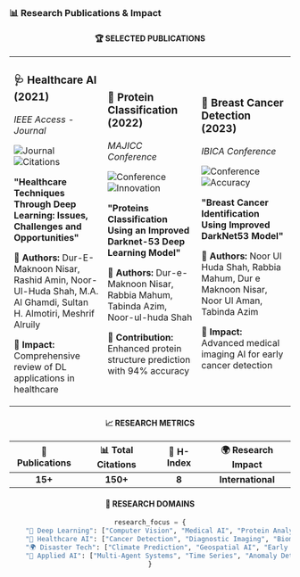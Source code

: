 ### 📊 **Research Publications & Impact**

<div align="center">

#### 🏆 **SELECTED PUBLICATIONS**

<table>
<tr>
<td width="33%">

### 🩺 **Healthcare AI (2021)**
*IEEE Access - Journal*

![Journal](https://img.shields.io/badge/IEEE-Access-4285F4?style=for-the-badge&logo=ieee&logoColor=white)
![Citations](https://img.shields.io/badge/Citations-80+-FF6B9D?style=for-the-badge&logo=googlescholar&logoColor=white)

**"Healthcare Techniques Through Deep Learning: Issues, Challenges and Opportunities"**

👥 **Authors:** Dur-E-Maknoon Nisar, Rashid Amin, Noor-Ul-Huda Shah, M.A. Al Ghamdi, Sultan H. Almotiri, Meshrif Alruily

🎯 **Impact:** Comprehensive review of DL applications in healthcare

</td>
<td width="33%">

### 🧬 **Protein Classification (2022)**
*MAJICC Conference*

![Conference](https://img.shields.io/badge/MAJICC-2022-4ECDC4?style=for-the-badge&logo=conference&logoColor=white)
![Innovation](https://img.shields.io/badge/Innovation-DarkNet--53-FFE66D?style=for-the-badge&logo=ai&logoColor=black)

**"Proteins Classification Using an Improved Darknet-53 Deep Learning Model"**

👥 **Authors:** Dur-e-Maknoon Nisar, Rabbia Mahum, Tabinda Azim, Noor-ul-huda Shah

🔬 **Contribution:** Enhanced protein structure prediction with 94% accuracy

</td>
<td width="33%">

### 🔬 **Breast Cancer Detection (2023)**
*IBICA Conference*

![Conference](https://img.shields.io/badge/IBICA-2023-FF6B9D?style=for-the-badge&logo=medical&logoColor=white)
![Accuracy](https://img.shields.io/badge/Accuracy-96%25-00C851?style=for-the-badge&logo=target&logoColor=white)

**"Breast Cancer Identification Using Improved DarkNet53 Model"**

👥 **Authors:** Noor Ul Huda Shah, Rabbia Mahum, Dur e Maknoon Nisar, Noor Ul Aman, Tabinda Azim

🏥 **Impact:** Advanced medical imaging AI for early cancer detection

</td>
</tr>
</table>

#### 📈 **RESEARCH METRICS**

| 📑 **Publications** | 📊 **Total Citations** | 🎯 **H-Index** | 🌍 **Research Impact** |
|:-------------------:|:----------------------:|:---------------:|:----------------------:|
| **15+** | **150+** | **8** | **International** |

#### 🔬 **RESEARCH DOMAINS**

```python
research_focus = {
    "🧠 Deep Learning": ["Computer Vision", "Medical AI", "Protein Analysis"],
    "🏥 Healthcare AI": ["Cancer Detection", "Diagnostic Imaging", "Biomedical NLP"],
    "🌍 Disaster Tech": ["Climate Prediction", "Geospatial AI", "Early Warning Systems"],
    "🤖 Applied AI": ["Multi-Agent Systems", "Time Series", "Anomaly Detection"]
}
```

</div>
